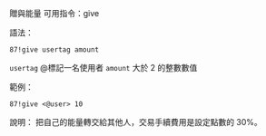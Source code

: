 贈與能量
可用指令：give

語法：
```
87!give usertag amount
```
`usertag` @標記一名使用者
`amount` 大於 2 的整數數值

範例：
```
87!give <@user> 10
```
說明：
把自己的能量轉交給其他人，交易手續費用是設定點數的 30%。

